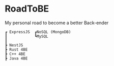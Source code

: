 
# RoadToBE
My personal road to become a better Back-ender
```
┏ ExpressJS  ┏NoSQL (MongoDB)
┃            ┗MySQL
┃
┣ NestJS
┣ Rust 4BE
┣ C++ 4BE
┣ Java 4BE
```
